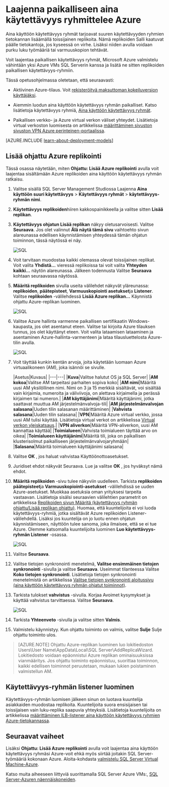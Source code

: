 <properties
    pageTitle="Laajenna paikalliseen aina käytettävyys ryhmittelee Azure | Microsoft Azure"
    description="Tässä opetusohjelmassa käytetään resursseja perinteinen käyttöönotto-mallin avulla luotu ja kerrotaan, miten käyttämällä ohjattua Lisää replikan SQL Server Management Studiossa (SSMS) lisää aina käyttöön käytettävyys ryhmän replikan Azure-tietokannassa."
    services="virtual-machines-windows"
    documentationCenter="na"
    authors="MikeRayMSFT"
    manager="jhubbard"
    editor=""
    tags="azure-service-management"/>

<tags
    ms.service="virtual-machines-windows"
    ms.devlang="na"
    ms.topic="article"
    ms.tgt_pltfrm="vm-windows-sql-server"
    ms.workload="infrastructure-services"
    ms.date="07/12/2016"
    ms.author="MikeRayMSFT" />

# <a name="extend-on-premises-always-on-availability-groups-to-azure"></a>Laajenna paikalliseen aina käytettävyys ryhmittelee Azure

Aina käyttöön käytettävyys ryhmät tarjoavat suuren käytettävyyden ryhmien tietokannan lisäämällä toissijainen replikoita. Nämä replikoiden Salli kaatuvat päälle tietokantoja, jos kyseessä on virhe. Lisäksi niiden avulla voidaan purku luku työmääriä tai varmuuskopion tehtävät.

Voit laajentaa paikallisen käytettävyys ryhmät, Microsoft Azure valmistelu vähintään yksi Azure VMs SQL Serverin kanssa ja lisätä ne sitten replikoiden paikallisen käytettävyys-ryhmiin.

Tässä opetusohjelmassa oletetaan, että seuraavasti:

- Aktiivinen Azure-tilaus. Voit [rekisteröityä maksuttoman kokeiluversion käyttäjäksi](https://azure.microsoft.com/pricing/free-trial/).

- Aiemmin luodun aina käyttöön käytettävyys ryhmän paikalliset. Katso lisätietoja käytettävyys ryhmiä, [Aina käyttöön käytettävyys ryhmät](https://msdn.microsoft.com/library/hh510230.aspx).

- Paikallisen verkko- ja Azure virtual verkon väliset yhteydet. Lisätietoja virtual verkoston luomisesta on artikkelissa [määrittäminen sivuston sivuston VPN Azure perinteinen-portaalissa](../vpn-gateway/vpn-gateway-site-to-site-create.md).

[AZURE.INCLUDE [learn-about-deployment-models](../../includes/learn-about-deployment-models-classic-include.md)]

## <a name="add-azure-replica-wizard"></a>Lisää ohjattu Azure replikointi

Tässä osassa näytetään, miten **Ohjattu: Lisää Azure replikointi** avulla voit laajentaa sisältämään Azure replikoiden aina käyttöön käytettävyys ryhmän ratkaisu.

1. Valitse sisällä SQL Server Management Studiossa Laajenna **Aina käyttöön suuri käytettävyys** > **Käytettävyys ryhmät** > **käytettävyys-ryhmän nimi**.

1. **Käytettävyys replikoiden**hiiren kakkospainikkeella ja valitse sitten **Lisää replikan**.

1. **Käytettävyys ohjatun Lisää replikan** näkyy oletusarvoisesti. Valitse **Seuraava**.  Jos olet valinnut **Älä näytä tämä sivu** vaihtoehto sivun alareunassa edellisen käynnistämisen yhteydessä tämän ohjatun toiminnon, tässä näytössä ei näy.

    ![SQL](./media/virtual-machines-windows-classic-sql-onprem-availability/IC742861.png)

1. Voit tarvitaan muodostaa kaikki olemassa olevat toissijainen replikat. Voit valita **Yhdistä...** vieressä replikoissa tai voit valita **Yhteyden kaikki...** näytön alareunassa. Jälkeen todennusta Valitse **Seuraava** kohtaan seuraavassa näytössä.

1. **Määritä replikoiden** sivulla useita välilehdet näkyvät yläreunassa: **replikoiden**, **päätepisteet**, **Varmuuskopiointi asetukset**ja **Listener**. Valitse **replikoiden** -välilehdessä **Lisää Azure replikan...** Käynnistä ohjattu Azure-replikan luominen.

    ![SQL](./media/virtual-machines-windows-classic-sql-onprem-availability/IC742863.png)

1. Valitse Azure hallinta varmenne paikallisen sertifikaatin Windows-kaupasta, jos olet asentanut eteen. Valitse tai kirjoita Azure tilauksen tunnus, jos olet käyttänyt eteen. Voit valita lataamisen lataaminen ja asentaminen Azure-hallinta-varmenteen ja lataa tilausluettelosta Azure-tilin avulla.

    ![SQL](./media/virtual-machines-windows-classic-sql-onprem-availability/IC742864.png)

1. Voit täyttää kunkin kentän arvoja, joita käytetään luomaan Azure virtuaalikoneen (AM), joka isännöi se sivulle.

  	|Asetus|Kuvaus|
|---|---|
|**Kuva**|Valitse halutut OS ja SQL Server|
|**AM kokoa**|Valitse AM tarpeitasi parhaiten sopiva koko|
|**AM nimi**|Määritä uusi AM yksilöllinen nimi. Nimi on 3 ja 15 merkkiä sisältävät, voi sisältää vain kirjaimia, numeroita ja väliviivoja, on alettava kirjaimella ja perässä kirjaimen tai numeron.|
|**AM käyttäjänimi**|Määritä käyttäjänimi, jotka saattavat muuttua AM järjestelmänvalvoja-tili|
|**AM järjestelmänvalvojan salasana**|Uuden tilin salasanan määrittäminen|
|**Vahvista salasana**|Uuden tilin salasana|
|**VPN**|Määritä Azure virtual verkko, jossa uusi AM tulisi käyttää. Lisätietoja virtual verkot on artikkelissa [Virtual verkon yleiskatsaus](../virtual-network/virtual-networks-overview.md).|
|**VPN aliverkon**|Määritä VPN-aliverkon, uusi AM kannattaa käyttää|
|**Toimialueen**|Vahvista toimialueen täyttää arvo on oikea|
|**Toimialueen käyttäjänimi**|Määritä tili, joka on paikallisen klusterisolmut paikalliseen järjestelmänvalvojaryhmään|
|**Salasana**|Määritä toimialueen käyttäjänimi salasana|

1. Valitse **OK** , jos haluat vahvistaa Käyttöönottoasetukset.

1. Juridiset ehdot näkyvät Seuraava. Lue ja valitse **OK** , jos hyväksyt nämä ehdot.

1. **Määritä replikoiden** -sivu tulee näkyviin uudelleen. Tarkista **replikoiden** **päätepisteet**ja **Varmuuskopiointi-asetukset** -välilehdissä se uuden Azure-asetukset. Muokkaa asetuksia oman yrityksesi tarpeita vastaavan.  Lisätietoja sisälsi seuraavien välilehtien parametrit on artikkelissa [Replikoiden sivun Määritä (käytettävyys ryhmän ohjattu/Lisää replikan ohjattu)](https://msdn.microsoft.com/library/hh213088.aspx). Huomaa, että kuuntelijoita ei voi luoda käytettävyys-ryhmiä, jotka sisältävät Azure replikoiden Listener-välilehdellä. Lisäksi jos kuuntelija on jo luotu ennen ohjatun käynnistämiseen, näyttöön tulee sanoma, joka ilmaisee, että se ei tue Azure. Olemme katsomalla kuuntelijoita luominen **Luo käytettävyys-ryhmän Listener** -osassa.

    ![SQL](./media/virtual-machines-windows-classic-sql-onprem-availability/IC742865.png)

1. Valitse **Seuraava**.

1. Valitse tietojen synkronointi menetelmä, **Valitse ensimmäinen tietojen synkronointi** -sivulla ja valitse **Seuraava**. Useimmat tilanteessa Valitse **Koko tietojen synkronointi**. Lisätietoja tietojen synkronointi menetelmistä on artikkelissa [Valitse tietojen synkronointi aloitussivu (aina käyttöön käytettävyys ryhmän ohjatut toiminnot)](https://msdn.microsoft.com/library/hh231021.aspx).

1. Tarkista tulokset **vahvistus** -sivulla. Korjaa Avoimet kysymykset ja käyttää vahvistus tarvittaessa. Valitse **Seuraava**.

    ![SQL](./media/virtual-machines-windows-classic-sql-onprem-availability/IC742866.png)

1. Tarkista **Yhteenveto** -sivulla ja valitse sitten **Valmis**.

1. Valmistelu käynnistyy. Kun ohjattu toiminto on valmis, valitse **Sulje** Sulje ohjattu toiminto ulos.

>[AZURE.NOTE] Ohjattu Azure-replikan luominen luo lokitiedoston Users\User Name\AppData\Local\SQL Server\AddReplicaWizard. Lokitiedosto voidaan epäonnistui Azure replikan ominaisuuksissa vianmääritys. Jos ohjattu toiminto epäonnistuu, suorittaa toiminnon, kaikki edellisen toiminnot peruutetaan, mukaan lukien poistaminen valmistellun AM.

## <a name="create-an-availability-group-listener"></a>Käytettävyys-ryhmän listener luominen

Käytettävyys-ryhmän luomisen jälkeen sinun on luotava kuuntelija asiakkaiden muodostaa replikoita. Kuuntelijoita suora ensisijaisen tai toissijaisen vain luku-replika saapuvia yhteyksiä. Lisätietoja kuuntelijoita on artikkelissa [määrittäminen ILB-listener aina käyttöön käytettävyys ryhmien Azure-tietokannassa](virtual-machines-windows-classic-ps-sql-int-listener.md).

## <a name="next-steps"></a>Seuraavat vaiheet

Lisäksi **Ohjattu: Lisää Azure replikointi** avulla voit laajentaa aina käyttöön käytettävyys ryhmäsi Azure-voit ehkä myös siirtää joitakin SQL Server-työmääriä kokonaan Azure. Aloita-kohdasta [valmistelu SQL Server Virtual Machine-Azure](virtual-machines-windows-portal-sql-server-provision.md).

Katso muita aiheeseen liittyviä suorittamalla SQL Server Azure VMs:, [SQL Server-Azuren näennäiskoneiden](virtual-machines-windows-sql-server-iaas-overview.md).
